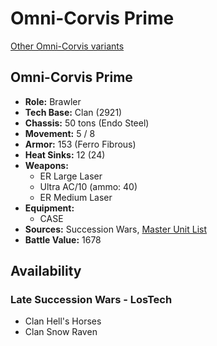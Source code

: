 # Omni-Corvis Prime

[Other Omni-Corvis variants](../omni-corvis.md)

## Omni-Corvis Prime
- **Role:** Brawler
- **Tech Base:** Clan (2921)
- **Chassis:** 50 tons (Endo Steel)
- **Movement:** 5 / 8
- **Armor:** 153 (Ferro Fibrous)
- **Heat Sinks:** 12 (24)
- **Weapons:**
  - ER Large Laser
  - Ultra AC/10 (ammo: 40)
  - ER Medium Laser
- **Equipment:**
  - CASE
- **Sources:** Succession Wars, [Master Unit List](http://masterunitlist.info/Unit/Details/7610/omni-corvis-prime)
- **Battle Value:** 1678

## Availability

### Late Succession Wars - LosTech
- Clan Hell's Horses
- Clan Snow Raven

